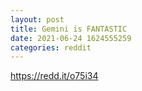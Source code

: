 ```yaml
--- 
layout: post 
title: Gemini is FANTASTIC 
date: 2021-06-24 1624555259 
categories: reddit 
--- 
```

https://redd.it/o75i34